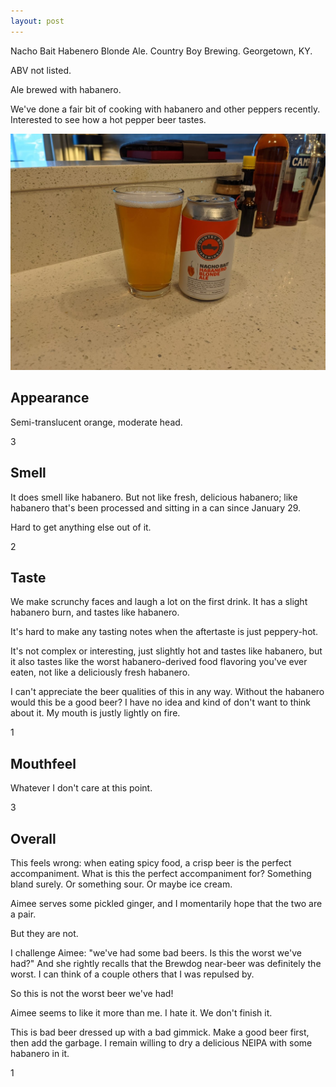 ```yaml
---
layout: post
---
```

Nacho Bait Habenero Blonde Ale.
Country Boy Brewing.
Georgetown, KY.

ABV not listed.

Ale brewed with habanero.

We've done a fair bit of cooking with habanero and other peppers recently.
Interested to see how a hot pepper beer tastes.

<img class="beer-photo" src="/beer/images/2021-05-15-country-boy-nacho-bait-habanero-blonde-ale.jpg"/>



## Appearance

Semi-translucent orange, moderate head.

3


## Smell

It does smell like habanero.
But not like fresh, delicious habanero;
like habanero that's been processed and sitting in a can since January 29.

Hard to get anything else out of it.

2


## Taste

We make scrunchy faces and laugh a lot on the first drink.
It has a slight habanero burn,
and tastes like habanero.

It's hard to make any tasting notes when the aftertaste is just peppery-hot.

It's not complex or interesting,
just slightly hot and tastes like habanero,
but it also tastes like the worst habanero-derived food flavoring you've ever eaten,
not like a deliciously fresh habanero.

I can't appreciate the beer qualities of this in any way.
Without the habanero would this be a good beer?
I have no idea and kind of don't want to think about it.
My mouth is justly lightly on fire.

1


## Mouthfeel

Whatever I don't care at this point.

3


## Overall

This feels wrong:
when eating spicy food,
a crisp beer is the perfect accompaniment.
What is this the perfect accompaniment for?
Something bland surely.
Or something sour.
Or maybe ice cream.

Aimee serves some pickled ginger,
and I momentarily hope that the two are a pair.

But they are not.

I challenge Aimee:
"we've had some bad beers. Is this the worst we've had?"
And she rightly recalls that the Brewdog near-beer was definitely the worst.
I can think of a couple others that I was repulsed by.

So this is not the worst beer we've had!

Aimee seems to like it more than me.
I hate it.
We don't finish it.

This is bad beer dressed up with a bad gimmick.
Make a good beer first,
then add the garbage.
I remain willing to dry a delicious NEIPA with some habanero in it.

1
